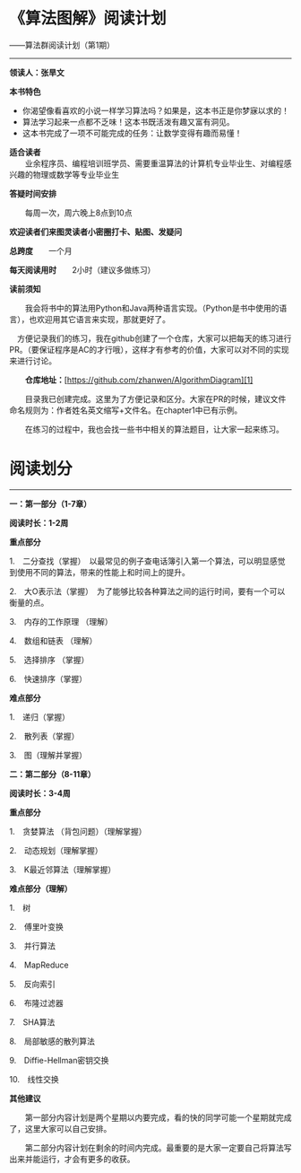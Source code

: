 

# 《算法图解》阅读计划
——算法群阅读计划（第1期） 


----------


**领读人：张旱文**

**本书特色**　　

 - 你渴望像看喜欢的小说一样学习算法吗？如果是，这本书正是你梦寐以求的！
 - 算法学习起来一点都不乏味！这本书既活泼有趣又富有洞见。
 - 这本书完成了一项不可能完成的任务：让数学变得有趣而易懂！　　
 　　

**适合读者**  
　　业余程序员、编程培训班学员、需要重温算法的计算机专业毕业生、对编程感兴趣的物理或数学等专业毕业生

**答疑时间安排**  

　　每周一次，周六晚上8点到10点

**欢迎读者们来图灵读者小密圈打卡、贴图、发疑问**

**总跨度**　　一个月  　
	 
**每天阅读用时**　　2小时（建议多做练习）　　

**读前须知** 　　

　　我会将书中的算法用Python和Java两种语言实现。（Python是书中使用的语言），也欢迎用其它语言来实现，那就更好了。  
  
  　方便记录我们的练习，我在github创建了一个仓库，大家可以把每天的练习进行PR。（要保证程序是AC的才行哦），这样才有参考的价值，大家可以对不同的实现来进行讨论。  
  
　　**仓库地址：**[https://github.com/zhanwen/AlgorithmDiagram][1]  
  
　　目录我已创建完成。这里为了方便记录和区分。大家在PR的时候，建议文件命名规则为：作者姓名英文缩写+文件名。在chapter1中已有示例。   
  
　　在练习的过程中，我也会找一些书中相关的算法题目，让大家一起来练习。

# 阅读划分


----------


**一：第一部分（1-7章）**  

**阅读时长：1-2周**    

**重点部分**    


1.　二分查找（掌握）　以最常见的例子查电话簿引入第一个算法，可以明显感觉到使用不同的算法，带来的性能上和时间上的提升。  

2.　大O表示法（掌握）　为了能够比较各种算法之间的运行时间，要有一个可以衡量的点。  

3.　内存的工作原理 （理解）  

4.　数组和链表 （理解）  

5.　选择排序 （掌握）  

6.　快速排序（掌握）  


**难点部分**    

1.　递归（掌握）  

2.　散列表（掌握）  

3.　图（理解并掌握）  


**二：第二部分（8-11章）**  

**阅读时长：3-4周**    

**重点部分**    

1.　贪婪算法 （背包问题）（理解掌握）  

2.　动态规划（理解掌握）  

3.　K最近邻算法（理解掌握）
  
  
**难点部分（理解）**    

1.　树  

2.　傅里叶变换   

3.　并行算法  

4.　MapReduce  

5.　反向索引  

6.　布隆过滤器  

7.　SHA算法  

8.　局部敏感的散列算法  

9.　Diffie-Hellman密钥交换  

10.　线性交换
  
**其他建议**    

　　第一部分内容计划是两个星期以内要完成，看的快的同学可能一个星期就完成了，这里大家可以自己安排。  
  
　　第二部分内容计划在剩余的时间内完成。最重要的是大家一定要自己将算法写出来并能运行，才会有更多的收获。
  
  


  [1]: https://github.com/zhanwen/AlgorithmDiagram

